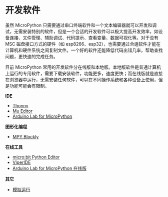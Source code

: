 # 开发软件

虽然 MicroPython 只需要通过串口终端软件和一个文本编辑器就可以开发和调试，无需安装特别的软件，但是一个合适的开发软件可以极大提高开发效率，如设备连接、文件管理、辅助调试、代码提示、查看变量、数据可视化等。对于没有 MSC 磁盘接口方式的硬件（如 esp8266、esp32），也需要通过合适软件才能在计算机和硬件系统之间复制文件。一个好的软件还能降低代码出错几率，帮助查找问题，更快速的完成任务。

目前 MicroPython 常用的开发软件分在线版和本地版。本地版软件是普通计算机上运行的专用软件，需要下载安装软件，功能更多，速度更快；而在线版就是直接在浏览器中运行，无需安装任何软件，可以在不同操作系统和各种设备上使用，但是功能可能会有限制。

**IDE**
- [Thonny](thonny/readme.md)
- [Mu Editor](mu/readme.md)
- [Arduino Lab for MicroPython](arduino-lab-for-micropython/readme.md)

**图形化编程**
- [MPY Blockly](mpyblockly/readme.md)

**在线工具**
- [micro:bit Python Editor](pythoneditor/readme.md)
- [ViperIDE](viperide/readme.md)
- [Arduino Lab for MicroPython 在线版](https://lab-micropython.arduino.cc/)

**其它**
- [模拟运行](模拟运行/readme.md)
